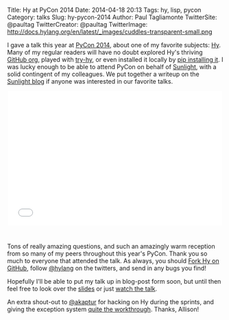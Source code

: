 Title: Hy at PyCon 2014
Date: 2014-04-18 20:13
Tags: hy, lisp, pycon
Category: talks
Slug: hy-pycon-2014
Author: Paul Tagliamonte
TwitterSite: @paultag
TwitterCreator: @paultag
TwitterImage: http://docs.hylang.org/en/latest/_images/cuddles-transparent-small.png


I gave a talk this year at [PyCon 2014](https://us.pycon.org/2014/), about one
of my favorite subjects: [Hy](http://hylang.org/). Many of my regular readers
will have no doubt explored Hy's thriving
[GitHub org](http://github.com/hylang), played with
[try-hy](http://try-hy.appspot.com/), or even installed it locally by
[pip installing it](https://pypi.python.org/pypi/hy). I was lucky enough to
be able to attend PyCon on behalf of [Sunlight](http://sunlightfoundation.com/),
with a solid contingent of my colleagues. We put together a writeup on the
[Sunlight blog](http://sunlightfoundation.com/blog/2014/04/18/sunlight-at-pycon-2014/)
if anyone was interested in our favorite talks.

<div class="video" style="width: 500px; height: 340px; margin: 0 auto;">
    <iframe width="500" height="315" src="//www.youtube.com/embed/AmMaN1AokTI" frameborder="0" allowfullscreen></iframe>
</div>

Tons of really amazing questions, and such an amazingly warm reception from
so many of my peers throughout this year's PyCon. Thank you so much to
everyone that attended the talk. As always, you should
[Fork Hy on GitHub](https://github.com/hylang/hy),
follow [@hylang](https://twitter.com/hylang) on the twitters, and
send in any bugs you find!

Hopefully I'll be able to put my talk up in blog-post form soon, but until then
feel free to look over the [slides](http://slides.pault.ag/hy.html) or just
[watch the talk](https://www.youtube.com/watch?v=AmMaN1AokTI).

An extra shout-out to [@akaptur](https://twitter.com/akaptur) for hacking on
Hy during the sprints, and giving the exception system
[quite the workthrough](https://github.com/hylang/hy/pull/556).
Thanks, Allison!
